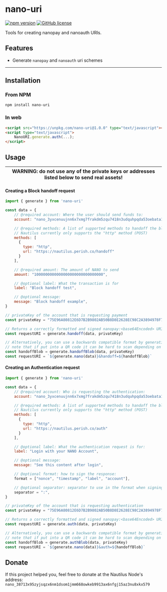 # nano-uri

[![npm version](https://badge.fury.io/js/nanocurrency-web.svg)](https://badge.fury.io/js/nanocurrency-web)
[![GitHub license](https://img.shields.io/github/license/perishllc/nano-uri)](https://github.com/numsu/nanocurrency-web-js/blob/master/LICENSE)

Tools for creating nanopay and nanoauth URIs.

## Features

* Generate `nanopay` and `nanoauth` uri schemes

---

## Installation
### From NPM

```console
npm install nano-uri
```
### In web

```html
<script src="https://unpkg.com/nano-uri@1.0.0" type="text/javascript"></script>
<script type="text/javascript">
    NanoURI.generate.auth(...);
</script>
```

## Usage

| WARNING: do not use any of the private keys or addresses listed below to send real assets! |
| --- |

#### Creating a Block handoff request

```javascript
import { generate } from 'nano-uri'

const data = {
    // @required account: Where the user should send funds to:
    account: "nano_3yxcenuujnn6x7xmg7frakdm5zqu7418n3udquhpqda53oebata1ne9ukipg",

    // @required methods: A list of supported methods to handoff the block to:
    // Nautilus currently only supports the "http" method (POST)
    methods: [
      {
        type: "http",
        url: "https://nautilus.perish.co/handoff"
      }
    ],

    // @required amount: The amount of NANO to send
    amount: "1000000000000000000000000000000",

    // @optional label: What the transaction is for
    label: "Block handoff test",

    // @optional message:
    message: "Block handoff example",
}

// privateKey of the account that is requesting payment
const privateKey = "75E96A80812E6D7B2B9802AB50B8D8E2628EC98C2A3894978F776652BC7B7F01"

// Returns a correctly formatted and signed nanopay:<base64Encoded> URI
const requestURI = generate.handoff(data, privateKey)

// Alternatively, you can use a backwards compatible format by generating the blob the same way, and then adding it as a URI parameter like so:
// note that if put into a QR code it can be hard to scan depending on the size, so it's recommended to only use this in the form of a clickable link:
const handoffBlob = generate.handoffBlob(data, privateKey)
const requestURI = `${generate.nano(data)}&handoff=${handoffBlob}`
```

#### Creating an Authentication request

```javascript
import { generate } from 'nano-uri'

const data = {
    // @required account: Who is requesting the authentication:
    account: "nano_3yxcenuujnn6x7xmg7frakdm5zqu7418n3udquhpqda53oebata1ne9ukipg",

    // @required methods: A list of supported methods to handoff the block to:
    // Nautilus currently only supports the "http" method (POST)
    methods: [
      {
        type: "http",
        url: "https://nautilus.perish.co/auth"
      }
    ],

    // @optional label: What the authentication request is for:
    label: "Login with your NANO Account",

    // @optional message:
    message: "See this content after login",

    // @optional format: how to sign the response:
    format = ["nonce", "timestamp", "label", "account"],

    // @optional separator: separator to use in the format when signing the response:
    separator = ":",
}

// privateKey of the account that is requesting authentication
const privateKey = "75E96A80812E6D7B2B9802AB50B8D8E2628EC98C2A3894978F776652BC7B7F01"

// Returns a correctly formatted and signed nanopay:<base64Encoded> URI
const requestURI = generate.auth(data, privateKey)

// Alternatively, you can use a backwards compatible format by generating the blob the same way, and then adding it as a URI parameter like so:
// note that if put into a QR code it can be hard to scan depending on the size, so it's recommended to only use this in the form of a clickable link:
const handoffBlob = generate.authBlob(data, privateKey)
const requestURI = `${generate.nano(data)}&auth=${handoffBlob}`
```

## Donate

If this project helped you, feel free to donate at the Nautilus Node's address:
`nano_38713x95zyjsqzx6nm1dsom1jmm668owkeb9913ax6nfgj15az3nu8xkx579`